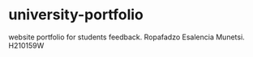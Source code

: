 # university-portfolio
website portfolio for students feedback. Ropafadzo Esalencia Munetsi. H210159W
